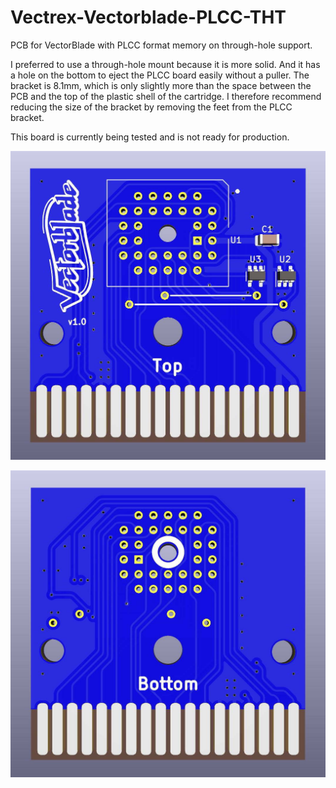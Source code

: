 # Vectrex-Vectorblade-PLCC-THT

PCB for VectorBlade with PLCC format memory on through-hole support.

I preferred to use a through-hole mount because it is more solid. And it has a hole on the bottom to eject the PLCC board easily without a puller.
The bracket is 8.1mm, which is only slightly more than the space between the PCB and the top of the plastic shell of the cartridge. I therefore recommend reducing the size of the bracket by removing the feet from the PLCC bracket.

This board is currently being tested and is not ready for production.

![PCB Top](https://github.com/Guimli/Vectrex-Vectorblade-PLCC-THT/raw/main/Images/Vectorblade_PLCC32_THT_Front.jpg)

![PCB Bottom](https://github.com/Guimli/Vectrex-Vectorblade-PLCC-THT/raw/main/Images/Vectorblade_PLCC32_THT_Bottom.jpg)